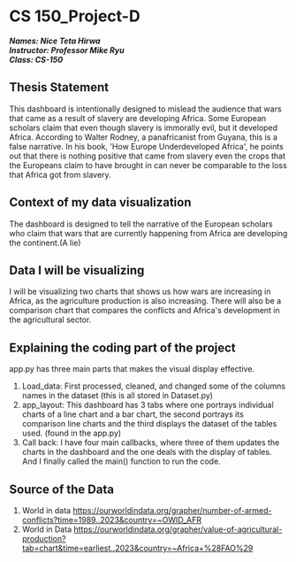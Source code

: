 # CS 150_Project-D

***Names: Nice Teta Hirwa*** <br />
***Instructor: Professor Mike Ryu*** <br />
***Class: CS-150*** <br />


## Thesis Statement
This dashboard is intentionally designed to mislead the audience that wars that came as a result of slavery are developing Africa. 
Some European scholars claim that even though slavery is immorally evil, but it developed Africa. According to Walter Rodney, 
a panafricanist from Guyana, this is a false narrative. In his book, 'How Europe Underdeveloped Africa', he points out that 
there is nothing positive that came from slavery even the crops that the Europeans claim to have brought in can never be comparable to the 
loss that Africa got from slavery. 

## Context of my data visualization
The dashboard is designed to tell the narrative of the European scholars who claim that wars that are currently happening from Africa are developing the continent.(A lie)  

## Data I will be visualizing
I will be visualizing two charts that shows us how wars are increasing in Africa, as the agriculture production is also increasing.
There will also be a comparison chart that compares the conflicts and Africa's development in the agricultural sector.  

## Explaining the coding part of the project
app.py has three main parts that makes the visual display effective. 
1. Load_data: First processed, cleaned, and changed some of the columns names in the dataset (this is all stored in Dataset.py)    
2. app_layout: This dashboard has 3 tabs where one portrays individual charts of a line chart and a bar chart, the second portrays its comparison line charts and the third displays the dataset of the tables used.
   (found in the app.py)
3. Call back: I have four main callbacks, where three of them updates the charts in the dashboard and the one deals with the display of tables.
And I finally called the main() function to run the code.

## Source of the Data
1. World in data 
https://ourworldindata.org/grapher/number-of-armed-conflicts?time=1989..2023&country=~OWID_AFR
2. World in Data
https://ourworldindata.org/grapher/value-of-agricultural-production?tab=chart&time=earliest..2023&country=~Africa+%28FAO%29



